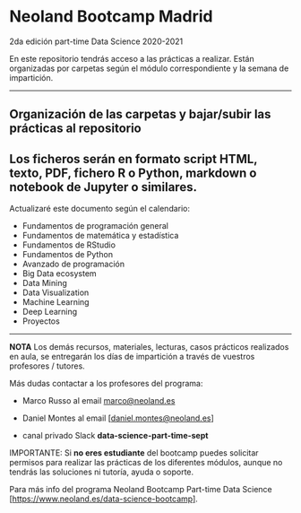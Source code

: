 # Neoland Bootcamp Madrid 
2da edición part-time Data Science 2020-2021

En este repositorio tendrás acceso a las prácticas a realizar. Están organizadas por carpetas según el módulo correspondiente y la semana de impartición.

***

## Organización de las carpetas y bajar/subir las prácticas al repositorio




## Los ficheros serán en formato script HTML, texto, PDF, fichero R o Python, markdown o notebook de Jupyter o similares.

Actualizaré este documento según el calendario:

- Fundamentos de programación general
- Fundamentos de matemática y estadística
- Fundamentos de RStudio
- Fundamentos de Python
- Avanzado de programación
- Big Data ecosystem
- Data Mining
- Data Visualization
- Machine Learning 
- Deep Learning
- Proyectos

***

**NOTA**
Los demás recursos, materiales, lecturas, casos prácticos realizados en aula, se entregarán los días de impartición a través de vuestros profesores / tutores.

Más dudas contactar a los profesores del programa:
- Marco Russo al email [marco@neoland.es]()
- Daniel Montes al email [daniel.montes@neoland.es]

 - canal privado Slack **data-science-part-time-sept**

IMPORTANTE: Si **no eres estudiante** del bootcamp puedes solicitar permisos para realizar las prácticas de los diferentes módulos, aunque no tendrás las soluciones ni tutoría, ayuda o soporte.

Para más info del programa Neoland Bootcamp Part-time Data Science [https://www.neoland.es/data-science-bootcamp].